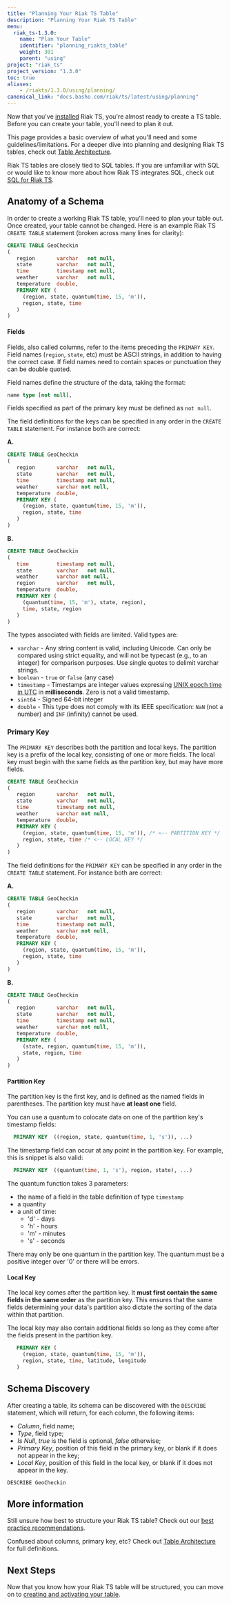 ```yaml
---
title: "Planning Your Riak TS Table"
description: "Planning Your Riak TS Table"
menu:
  riak_ts-1.3.0:
    name: "Plan Your Table"
    identifier: "planning_riakts_table"
    weight: 301
    parent: "using"
project: "riak_ts"
project_version: "1.3.0"
toc: true
aliases:
    - /riakts/1.3.0/using/planning/
canonical_link: "docs.basho.com/riak/ts/latest/using/planning"
---
```



[activating]: ../creating-activating/
[table arch]: ../../learn-about/tablearchitecture/
[bestpractices]: ../../learn-about/bestpractices/
[epoch]: https://en.wikipedia.org/wiki/Unix_time
[installing]: ../../installing/
[sql]: ../../learn-about/sqlriakts/


Now that you've [installed][installing] Riak TS, you're almost ready to create a TS table. Before you can create your table, you'll need to plan it out.

This page provides a basic overview of what you'll need and some guidelines/limitations. For a deeper dive into planning and designing Riak TS tables, check out [Table Architecture][table arch].

Riak TS tables are closely tied to SQL tables. If you are unfamiliar with SQL or would like to know more about how Riak TS integrates SQL, check out [SQL for Riak TS][sql].


## Anatomy of a Schema

In order to create a working Riak TS table, you'll need to plan your table out. Once created, your table cannot be changed. Here is an example Riak TS `CREATE TABLE` statement (broken across many lines for clarity):

```sql
CREATE TABLE GeoCheckin
(
   region       varchar   not null,
   state        varchar   not null,
   time         timestamp not null,
   weather      varchar   not null,
   temperature  double,
   PRIMARY KEY (
     (region, state, quantum(time, 15, 'm')),
     region, state, time
   )
)
```


#### Fields

Fields, also called columns, refer to the items preceding the `PRIMARY KEY`. Field names (`region`, `state`, etc) must be ASCII strings, in addition to having the correct case. If field names need to contain spaces or punctuation they can be double quoted.

Field names define the structure of the data, taking the format:

```sql
name type [not null],
```

Fields specified as part of the primary key must be defined as `not null`.

The field definitions for the keys can be specified in any order in the `CREATE TABLE` statement. For instance both are correct:

**A.**
```sql
CREATE TABLE GeoCheckin
(
   region       varchar   not null,
   state        varchar   not null,
   time         timestamp not null,
   weather      varchar not null,
   temperature  double,
   PRIMARY KEY (
     (region, state, quantum(time, 15, 'm')),
     region, state, time
   )
)
```

**B.**
```sql
CREATE TABLE GeoCheckin
(
   time         timestamp not null,
   state        varchar   not null,
   weather      varchar not null,
   region       varchar   not null,
   temperature  double,
   PRIMARY KEY (
     (quantum(time, 15, 'm'), state, region),
     time, state, region
   )
)
```

The types associated with fields are limited. Valid types are:

* `varchar` - Any string content is valid, including Unicode. Can only be compared using strict equality, and will not be typecast (e.g., to an integer) for comparison purposes. Use single quotes to delimit varchar strings.
* `boolean` - `true` or `false` (any case)
* `timestamp` - Timestamps are integer values expressing [UNIX epoch time in UTC][epoch] in **milliseconds**. Zero is not a valid timestamp.
* `sint64` - Signed 64-bit integer
* `double` - This type does not comply with its IEEE specification: `NaN` (not a number) and `INF` (infinity) cannot be used.


### Primary Key

The `PRIMARY KEY` describes both the partition and local keys. The partition key is a prefix of the local key, consisting of one or more fields. The local key must begin with the same fields as the partition key, but may have more fields.

```sql
CREATE TABLE GeoCheckin
(
   region       varchar   not null,
   state        varchar   not null,
   time         timestamp not null,
   weather      varchar not null,
   temperature  double,
   PRIMARY KEY (
     (region, state, quantum(time, 15, 'm')), /* <-- PARTITION KEY */
     region, state, time /* <-- LOCAL KEY */
   )
)
```

The field definitions for the `PRIMARY KEY` can be specified in any order in the `CREATE TABLE` statement. For instance both are correct:

**A.**
```sql
CREATE TABLE GeoCheckin
(
   region       varchar   not null,
   state        varchar   not null,
   time         timestamp not null,
   weather      varchar not null,
   temperature  double,
   PRIMARY KEY (
     (region, state, quantum(time, 15, 'm')),
     region, state, time
   )
)
```

**B.**
```sql
CREATE TABLE GeoCheckin
(
   region       varchar   not null,
   state        varchar   not null,
   time         timestamp not null,
   weather      varchar not null,
   temperature  double,
   PRIMARY KEY (
     (state, region, quantum(time, 15, 'm')),
     state, region, time
   )
)
```


#### Partition Key

The partition key is the first key, and is defined as the named fields in parentheses. The partition key must have **at least one** field.

You can use a quantum to colocate data on one of the partition key's timestamp fields:

```sql
  PRIMARY KEY  ((region, state, quantum(time, 1, 's')), ...)
```

The timestamp field can occur at any point in the partition key. For example, this is snippet is also valid:

```sql
  PRIMARY KEY  ((quantum(time, 1, 's'), region, state), ...)
```

The quantum function takes 3 parameters:

* the name of a field in the table definition of type `timestamp`
* a quantity
* a unit of time:
  * 'd'  - days
  * 'h' - hours
  * 'm' - minutes
  * 's' - seconds

There may only be one quantum in the partition key. The quantum must be a positive integer over '0' or there will be errors.


#### Local Key

The local key comes after the partition key. It **must first contain the same fields in the same order** as the partition key. This ensures that the same fields determining your data's partition also dictate the sorting of the data within that partition.

The local key may also contain additional fields so long as they come after the fields present in the partition key.

```sql
   PRIMARY KEY (
     (region, state, quantum(time, 15, 'm')),
     region, state, time, latitude, longitude
   )
```


## Schema Discovery

After creating a table, its schema can be discovered with the `DESCRIBE` statement, which will return, for each column, the following items:

* *Column*, field name;
* *Type*, field type;
* *Is Null*, _true_ is the field is optional, _false_ otherwise;
* *Primary Key*, position of this field in the primary key, or blank if it does not appear in the key;
* *Local Key*, position of this field in the local key, or blank if it does not appear in the key.

```sql
DESCRIBE GeoCheckin
```


## More information

Still unsure how best to structure your Riak TS table? Check out our [best practice recommendations][bestpractices].

Confused about columns, primary key, etc? Check out [Table Architecture][table arch] for full definitions.


## Next Steps

Now that you know how your Riak TS table will be structured, you can move on to [creating and activating your table][activating].